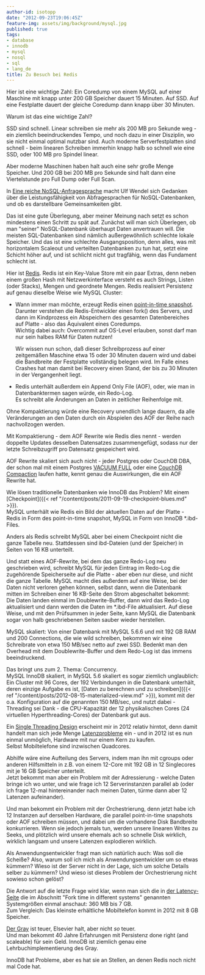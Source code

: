 ```yaml
---
author-id: isotopp
date: "2012-09-23T19:06:45Z"
feature-img: assets/img/background/mysql.jpg
published: true
tags:
- database
- innodb
- mysql
- nosql
- sql
- lang_de
title: Zu Besuch bei Redis
---
```


Hier ist eine wichtige Zahl: Ein Coredump von einem MySQL auf einer Maschine mit knapp unter 200 GB Speicher dauert 15 Minuten.
Auf SSD.
Auf eine Festplatte dauert der gleiche Coredump dann knapp über 30 Minuten.

Warum ist das eine wichtige Zahl?

SSD sind schnell.
Linear schreiben sie mehr als 200 MB pro Sekunde weg - ein ziemlich beeindruckendes Tempo, und noch dazu in einer Disziplin, wo sie nicht einmal optimal nutzbar sind.
Auch moderne Serverfestplatten sind schnell - beim linearen Schreiben immerhin knapp halb so schnell wie eine SSD, oder 100 MB pro Spindel linear.

Aber moderne Maschinen haben halt auch eine sehr große Menge Speicher.
Und 200 GB bei 200 MB pro Sekunde sind halt dann eine Viertelstunde pro Full Dump oder Full Scan.

In 
[Eine reiche NoSQL-Anfragesprache](http://blog.ulf-wendel.de/2012/eine-reiche-nosql-anfragesprache/)
macht Ulf Wendel sich Gedanken über die Leistungsfähigkeit von Abfragesprachen für NoSQL-Datenbanken, und ob es darstellbare Gemeinsamkeiten gibt.

Das ist eine gute Überlegung, aber meiner Meinung nach setzt es schon mindestens einen Schritt zu spät auf.
Zunächst will man sich Überlegen, ob man "seiner" NoSQL-Datenbank überhaupt Daten anvertrauen will. 
Die meisten SQL-Datenbanken sind nämlich außergewöhnlich schlechte lokale Speicher. 
Und das ist eine schlechte Ausgangsposition, denn alles, was mit horizontalem Scaleout und verteilten Datenbanken zu tun hat, setzt eine Schicht höher auf, und ist schlicht nicht gut tragfähig, wenn das Fundament schlecht ist.

Hier ist [Redis](http://redis.io/).
Redis ist ein Key-Value Store mit ein paar Extras, denn neben einem großen Hash mit Netzwerkinterface versteht es auch Strings, Listen (oder Stacks), Mengen und geordnete Mengen.
Redis realisiert Persistenz auf genau dieselbe Weise wie MySQL Cluster:

- Wann immer man möchte, erzeugt Redis einen 
  [point-in-time snapshot](http://redis.io/commands/bgsave).
  Darunter verstehen die Redis-Entwickler einen fork() des Servers, und dann im Kindprozess ein Abspeichern des gesamten Datenbereiches auf Platte -  also das Äquivalent eines Coredumps.  
  Wichtig dabei auch: Overcommit auf   OS-Level erlauben, sonst darf man nur sein halbes RAM für Daten nutzen!

  Wir wissen nun schon, daß dieser Schreibprozess auf einer zeitgemäßen Maschine etwa 15 oder 30 Minuten dauern wird und dabei die Bandbreite der Festplatte vollständig belegen wird.
  Im Falle eines Crashes hat man damit bei Recovery einen Stand, der bis zu 30 Minuten in der Vergangenheit liegt.

- Redis unterhält außerdem ein Append Only File (AOF), oder, wie man in Datenbanktermen sagen würde, ein Redo-Log.  
 Es schreibt alle Änderungen an Daten in zeitlicher Reihenfolge mit.

Ohne Kompaktierung würde eine Recovery unendlich lange dauern, da alle Veränderungen an den Daten durch ein Abspielen des AOF der Reihe nach nachvollzogen werden.

Mit Kompaktierung - dem AOF Rewrite wie Redis dies nennt - werden doppelte Updates desselben Datensatzes zusammengefügt, sodass nur der letzte Schreibzugriff pro Datensatz gespeichert wird.

AOF Rewrite skaliert sich auch nicht - jeder Postgres oder CouchDB DBA, der schon mal mit einem Postgres 
[VACUUM FULL](http://wiki.postgresql.org/wiki/VACUUM_FULL)
oder eine
[CouchDB Compaction](http://wiki.apache.org/couchdb/Compaction)
laufen hatte, kennt genau die Auswirkungen, die ein AOF Rewrite hat.

Wie lösen traditionelle Datenbanken wie InnoDB das Problem?
Mit einem 
[Checkpoint]({{< ref "/content/posts/2011-09-19-checkpoint-blues.md" >}}).   
MySQL unterhält wie Redis ein Bild der aktuellen Daten auf der Platte - Redis in Form des point-in-time snapshot, MySQL in Form von InnoDB *.ibd-Files.

Anders als Redis schreibt MySQL aber bei einem Checkpoint nicht die ganze Tabelle neu.
Stattdessen sind ibd-Dateien (und der Speicher) in Seiten von 16 KB unterteilt.

Und statt eines AOF-Rewrite, bei dem das ganze Redo-Log neu geschrieben wird, schreibt MySQL für jeden Eintrag im Redo-Log die zugehörende Speicherseite auf die Platte - aber eben nur diese, und nicht die ganze Tabelle.
MySQL macht dies außerdem auf eine Weise, bei der Daten nicht verloren gehen können, selbst dann, wenn die Datenbank mitten im Schreiben einer 16 KB-Seite den Strom abgeschaltet bekommt: 
Die Daten landen einmal im Doublewrite-Buffer, dann wird das Redo-Log aktualisiert und dann werden die
Daten im *.ibd-File aktualisiert.
Auf diese Weise, und mit den Prüfsummen in jeder Seite, kann MySQL die Datenbank sogar von halb geschriebenen Seiten sauber wieder herstellen.

MySQL skaliert:
Von einer Datenbank mit MySQL 5.6.6 und mit 192 GB RAM und 200 Connections, die wie wild schreiben, bekommen wir eine Schreibrate von etwa 150 MB/sec netto auf zwei SSD.
Bedenkt man den Overhead mit dem Doublewrite-Buffer und dem Redo-Log ist das immens beeindruckend.

Das bringt uns zum 2. Thema: Concurrency.  
MySQL InnoDB skaliert, in MySQL 5.6 skaliert es sogar ziemlich unglaublich: 
Ein Cluster mit 96 Cores, der 192 Verbindungen in die Datenbank unterhält, deren einzige Aufgabe es ist,
[Daten zu berechnen und zu schreiben]({{< ref "/content/posts/2012-08-15-materialized-view.md" >}}), 
kommt mit der o.a.  Konfiguration auf die genannten 150 MB/sec, und nutzt  dabei - Threading sei Dank - die CPU-Kapazität der 12 physikalischen Cores (24 virtuellen Hyperthreading-Cores) der Datenbank gut aus.

Ein 
[Single Threading Design](http://www.enjoythearchitecture.com/redis-architecture)
erscheint mir in 2012 relativ hirntot, denn damit handelt man sich jede Menge 
[Latenzprobleme](http://redis.io/topics/latency) 
ein - und in 2012 ist es nun einmal unmöglich, Hardware mit nur einem Kern zu kaufen.  
Selbst Mobiltelefone sind inzwischen Quadcores.

Abhilfe wäre eine Aufteilung des Servers, indem man ihn mit cgroups oder anderen Hilfsmitteln in z.B.  von einem 12-Core mit 192 GB in 12 Singlecores mit je 16 GB Speicher unterteilt.  
Jetzt bekommt man aber ein Problem mit der Adressierung - welche Daten bringe ich wo unter, und wie frage ich 12 Serverinstanzen parallel ab (oder ich frage 12-mal hintereinander nach meinen Daten, türme dann aber 12 Latenzen aufeinander).

Und man bekommt ein Problem mit der Orchestrierung, denn jetzt habe ich 12 Instanzen auf derselben Hardware, die parallel point-in-time snapshots oder AOF schreiben müssen, und dabei um die vorhandene Disk Bandbreite konkurrieren.
Wenn sie jedoch jemals tun, werden unsere linearen Writes zu Seeks, und plötzlich wird unsere ehemals ach so schnelle Disk wirklich, wirklich langsam und unsere Latenzen explodieren wirklich.

Als Anwendungsentwickler fragt man sich natürlich auch: 
Was soll die Scheiße?
Also, warum soll ich mich als Anwendungsentwickler um so etwas kümmern?
Wieso ist der Server nicht in der Lage, sich um solche Details selber zu kümmern?
Und wieso ist dieses Problem der Orchestrierung nicht sowieso schon gelöst?

Die Antwort auf die letzte Frage wird klar, wenn man sich die in 
[der Latency-Seite](http://redis.io/topics/latency) 
die im Abschnitt "Fork time in different systems" genannten Systemgrößen einmal anschaut:
360 MB bis 7 GB.  
Zum Vergleich: Das kleinste erhältliche Mobiltelefon kommt in 2012 mit 8 GB Speicher.

[Der Gray](http://www.amazon.com/Transaction-Processing-Techniques-Management-ebook/dp/B007TM5KKM)
ist teuer, Elsevier halt, aber nicht _so_ teuer.  
Und man bekommt 40 Jahre Erfahrungen mit Persistenz done right (and scaleable) für sein Geld.
InnoDB ist ziemlich genau eine Lehrbuchimplementierung des Gray.

InnoDB hat Probleme, aber es hat sie an Stellen, an denen Redis noch nicht mal Code hat.
